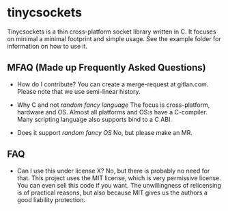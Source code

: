 # tinycsockets

Tinycsockets is a thin cross-platform socket library written in C. It focuses on minimal a minimal
footprint and simple usage. See the example folder for information on how to use it.

## MFAQ (Made up Frequently Asked Questions)

- How do I contribute?
You can create a merge-request at gitlan.com. Please note that we use semi-linear history.

- Why C and not *random fancy language*
The focus is cross-platform, hardware and OS. Almost all platforms and OS:s have a C-compiler. Many
scripting language also supports bind to a C ABI.

- Does it support *random fancy OS*
No, but please make an MR.

## FAQ

- Can I use this under license X?
No, but there is probably no need for that. This project uses the MIT license, which is very
permissive license. You can even sell this code if you want. The unwillingness of relicensing is
of practical reasons, but also because MIT gives us the authors a good liability protection.

